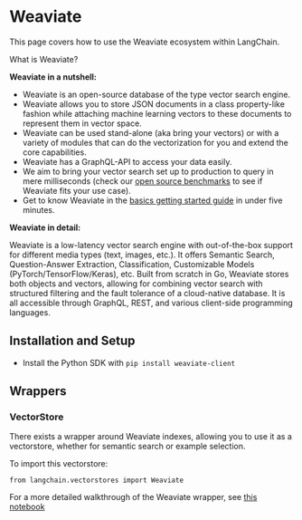 Weaviate
========

This page covers how to use the Weaviate ecosystem within LangChain.

What is Weaviate?

**Weaviate in a nutshell:**

*   Weaviate is an open-source ​database of the type ​vector search engine.
*   Weaviate allows you to store JSON documents in a class property-like fashion while attaching machine learning vectors to these documents to represent them in vector space.
*   Weaviate can be used stand-alone (aka bring your vectors) or with a variety of modules that can do the vectorization for you and extend the core capabilities.
*   Weaviate has a GraphQL-API to access your data easily.
*   We aim to bring your vector search set up to production to query in mere milliseconds (check our [open source benchmarks](https://weaviate.io/developers/weaviate/current/benchmarks/) to see if Weaviate fits your use case).
*   Get to know Weaviate in the [basics getting started guide](https://weaviate.io/developers/weaviate/current/core-knowledge/basics.html) in under five minutes.

**Weaviate in detail:**

Weaviate is a low-latency vector search engine with out-of-the-box support for different media types (text, images, etc.). It offers Semantic Search, Question-Answer Extraction, Classification, Customizable Models (PyTorch/TensorFlow/Keras), etc. Built from scratch in Go, Weaviate stores both objects and vectors, allowing for combining vector search with structured filtering and the fault tolerance of a cloud-native database. It is all accessible through GraphQL, REST, and various client-side programming languages.

Installation and Setup[​](#installation-and-setup "Direct link to Installation and Setup")
------------------------------------------------------------------------------------------

*   Install the Python SDK with `pip install weaviate-client`

Wrappers[​](#wrappers "Direct link to Wrappers")
------------------------------------------------

### VectorStore[​](#vectorstore "Direct link to VectorStore")

There exists a wrapper around Weaviate indexes, allowing you to use it as a vectorstore, whether for semantic search or example selection.

To import this vectorstore:

    from langchain.vectorstores import Weaviate

For a more detailed walkthrough of the Weaviate wrapper, see [this notebook](/docs/modules/data_connection/vectorstores/integrations/weaviate.html)